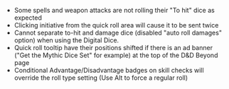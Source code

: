 - Some spells and weapon attacks are not rolling their "To hit" dice as expected
- Clicking initiative from the quick roll area will cause it to be sent twice
- Cannot separate to-hit and damage dice (disabled "auto roll damages" option) when using the Digital Dice.
- Quick roll tooltip have their positions shifted if there is an ad banner ("Get the Mythic Dice Set" for example) at the top of the D&D Beyond page
- Conditional Advantage/Disadvantage badges on skill checks will override the roll type setting (Use Alt to force a regular roll)